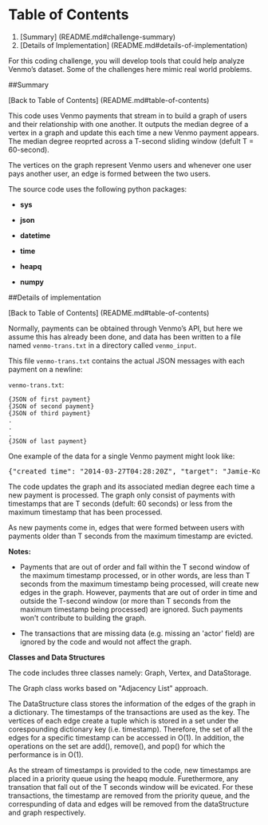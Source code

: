 # Table of Contents

1. [Summary] (README.md#challenge-summary)
2. [Details of Implementation] (README.md#details-of-implementation)


For this coding challenge, you will develop tools that could help analyze Venmo’s dataset. Some of the challenges here mimic real world problems.


##Summary

[Back to Table of Contents] (README.md#table-of-contents)

This code uses Venmo payments that stream in to build a  graph of users and their relationship with one another. It outputs the median degree of a vertex in a graph and update this each time a new Venmo payment appears. The median degree reoprted across a T-second sliding window (defult T = 60-second).

The vertices on the graph represent Venmo users and whenever one user pays another user, an edge is formed between the two users.

The source code uses the following python packages:

* **sys** 

* **json** 

* **datetime** 

* **time** 

* **heapq**

* **numpy**

##Details of implementation

[Back to Table of Contents] (README.md#table-of-contents)

Normally, payments can be obtained through Venmo’s API, but here we assume this has already been done, and data has been written to a file named `venmo-trans.txt` in a directory called `venmo_input`.

This file `venmo-trans.txt` contains the actual JSON messages with each payment on a newline:

`venmo-trans.txt`:

	{JSON of first payment}  
	{JSON of second payment}  
	{JSON of third payment}  
	.
	.
	.
	{JSON of last payment}  
 
One example of the data for a single Venmo payment might look like:

<pre>
{"created_time": "2014-03-27T04:28:20Z", "target": "Jamie-Korn", "actor": "Jordan-Gruber"}
</pre>

The code updates the graph and its associated median degree each time a new payment is processed. The graph only consist of payments with timestamps that are T seconds (defult: 60 seconds) or less from the maximum timestamp that has been processed.

As new payments come in, edges that were formed between users with payments older than T seconds from the maximum timestamp are evicted. 


**Notes:** 
* Payments that are out of order and fall within the T second window of the maximum timestamp processed, or in other words, are less than T seconds from the maximum timestamp being processed, will create new edges in the graph. However, payments that are out of order in time and outside the T-second window (or more than T seconds from the maximum timestamp being processed) are ignored. Such payments won't contribute to building the graph. 

* The transactions that are missing data (e.g. missing an 'actor' field) are ignored by the code and would not affect the graph. 


**Classes and Data Structures**

The code includes three classes namely: Graph, Vertex, and DataStorage.

The Graph class works based on "Adjacency List" approach.

The DataStructure class stores the information of the edges of the graph in a dictionary. The timestamps of the transactions are used as the key. The vertices of each edge create a tuple which is stored in a set under the corespounding dictionary key (i.e. timestamp). Therefore, the set of all the edges for a specific timestamp can be accessed in O(1). In addition, the operations on the set are add(), remove(), and pop() for which the performance is in O(1). 

As the stream of timestamps is provided to the code, new timestamps are placed in a priority queue using the heapq module. Furethermore, any transation that fall out of the T seconds window will be evicated. For these transactions, the timestamp are removed from the priority queue, and the correspunding of data and edges will be removed from the dataStructure and graph respectively.  











